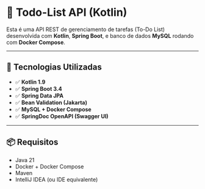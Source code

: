 # 📝 Todo-List API (Kotlin)

Esta é uma API REST de gerenciamento de tarefas (To-Do List) desenvolvida com **Kotlin**, **Spring Boot**, e banco de dados **MySQL** rodando com **Docker Compose**.

---

## 🚀 Tecnologias Utilizadas

- ✅ **Kotlin 1.9**
- ✅ **Spring Boot 3.4**
- ✅ **Spring Data JPA**
- ✅ **Bean Validation (Jakarta)**
- ✅ **MySQL + Docker Compose**
- ✅ **SpringDoc OpenAPI (Swagger UI)**

---

## 📦 Requisitos

- Java 21
- Docker + Docker Compose
- Maven
- IntelliJ IDEA (ou IDE equivalente)


